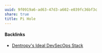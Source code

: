 ```yaml
---
uuid: 9f0919a6-ad63-47d3-a602-e039fc36bf3c
share: true
title: Pi Hole
---
```

#### Backlinks

* [Dentropy's Ideal DevSecOps Stack](/406a13ea-5f64-440a-b454-6b43afe9e0d5)